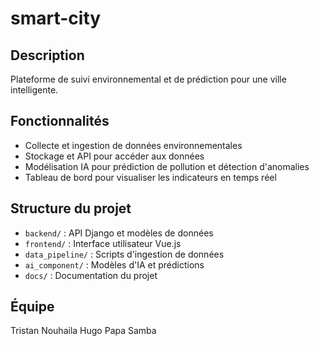 # smart-city

## Description
Plateforme de suivi environnemental et de prédiction pour une ville intelligente.

## Fonctionnalités
- Collecte et ingestion de données environnementales
- Stockage et API pour accéder aux données
- Modélisation IA pour prédiction de pollution et détection d'anomalies
- Tableau de bord pour visualiser les indicateurs en temps réel

## Structure du projet
- `backend/` : API Django et modèles de données
- `frontend/` : Interface utilisateur Vue.js
- `data_pipeline/` : Scripts d'ingestion de données
- `ai_component/` : Modèles d'IA et prédictions
- `docs/` : Documentation du projet

## Équipe
Tristan
Nouhaila
Hugo
Papa Samba 